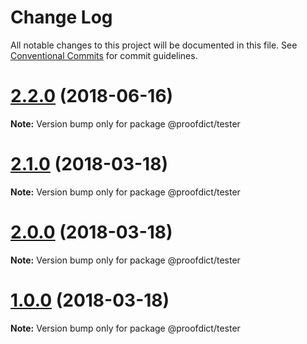 # Change Log

All notable changes to this project will be documented in this file.
See [Conventional Commits](https://conventionalcommits.org) for commit guidelines.

<a name="2.2.0"></a>
# [2.2.0](https://github.com/proofdict/proofdict-tester/compare/v2.1.1...v2.2.0) (2018-06-16)




**Note:** Version bump only for package @proofdict/tester

<a name="2.1.0"></a>
# [2.1.0](https://github.com/proofdict/proofdict-tester/compare/v2.0.1...v2.1.0) (2018-03-18)




**Note:** Version bump only for package @proofdict/tester

<a name="2.0.0"></a>
# [2.0.0](https://github.com/proofdict/proofdict-tester/compare/v1.0.0...v2.0.0) (2018-03-18)




**Note:** Version bump only for package @proofdict/tester

<a name="1.0.0"></a>
# [1.0.0](https://github.com/proofdict/proofdict-tester/compare/1.2.1...1.0.0) (2018-03-18)




**Note:** Version bump only for package @proofdict/tester
